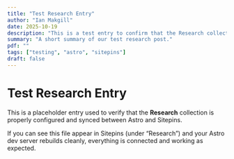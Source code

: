 ```yaml
---
title: "Test Research Entry"
author: "Ian Makgill"
date: 2025-10-19
description: "This is a test entry to confirm that the Research collection is working."
summary: "A short summary of our test research post."
pdf: ""
tags: ["testing", "astro", "sitepins"]
draft: false
---
```


# Test Research Entry

This is a placeholder entry used to verify that the **Research** collection is properly configured and synced between Astro and Sitepins.

If you can see this file appear in Sitepins (under “Research”) and your Astro dev server rebuilds cleanly, everything is connected and working as expected.